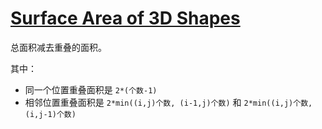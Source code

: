 # [Surface Area of 3D Shapes](https://leetcode.com/problems/surface-area-of-3d-shapes/description/)

总面积减去重叠的面积。

其中：

- 同一个位置重叠面积是 `2*(个数-1)`
- 相邻位置重叠面积是 `2*min((i,j)个数, (i-1,j)个数)` 和 `2*min((i,j)个数, (i,j-1)个数)`
